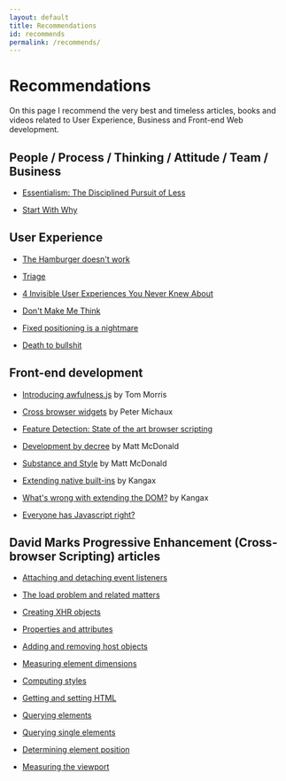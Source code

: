 ```yaml
---
layout: default
title: Recommendations
id: recommends
permalink: /recommends/
---
```


# Recommendations

On this page I recommend the very best and timeless articles, books and videos related to User Experience, Business and Front-end Web development.

## People / Process / Thinking / Attitude / Team / Business

* [Essentialism: The Disciplined Pursuit of Less](http://gregmckeown.com/essentialism-the-disciplined-pursuit-of-less/)

* [Start With Why](https://www.startwithwhy.com/)

## User Experience

* [The Hamburger doesn't work](http://deep.design/the-hamburger-menu/)

* [Triage](https://medium.com/@tyrale/ux-triage-what-i-have-learned-performing-ux-audits-around-the-globe-250266ac95a5)

* [4 Invisible User Experiences You Never Knew About](https://medium.com/hackerpreneur-magazine/4-invisible-user-experiences-you-d13cc9c3c7ab)

* [Don't Make Me Think](http://www.amazon.com/gp/product/0321965515/ref=as_li_qf_sp_asin_il?ie=UTF8&camp=1789&creative=9325&creativeASIN=0321965515&linkCode=as2&tag=advancedcommonse)

* [Fixed positioning is a nightmare](http://bradfrost.com/blog/mobile/fixed-position/)

* [Death to bullshit](http://deathtobullshit.com)

## Front-end development

* [Introducing awfulness.js](https://tommorris.org/posts/2547") by Tom Morris

* [Cross browser widgets](http://peter.michaux.ca/articles/cross-browser-widgets) by Peter Michaux

* [Feature Detection: State of the art browser scripting](http://peter.michaux.ca/articles/feature-detection-state-of-the-art-browser-scripting)

* [Development by decree](http://articles.fortybelow.ca/Development_by_Decree/) by Matt McDonald

* [Substance and Style](http://articles.fortybelow.ca/Substance_and_Style/0/) by Matt McDonald

* [Extending native built-ins](http://perfectionkills.com/extending-native-builtins/) by Kangax

* [What's wrong with extending the DOM?](http://perfectionkills.com/whats-wrong-with-extending-the-dom/) by Kangax

* [Everyone has Javascript right?](http://kryogenix.org/code/browser/everyonehasjs.html)

## David Marks Progressive Enhancement (Cross-browser Scripting) articles

* [Attaching and detaching event listeners](https://groups.google.com/group/comp.lang.javascript/browse_thread/thread/b94b12547ed572f8?hl=en&noredirect=true)

* [The load problem and related matters](https://groups.google.com/group/comp.lang.javascript/browse_thread/thread/6d5575fd79d1169d?hl=en&noredirect=true)

* [Creating XHR objects](https://groups.google.com/group/comp.lang.javascript/browse_thread/thread/4323efb65cebb31e/a4f28c7fbe305bca?hl=en&lnk=gst&q=ow+to+Create+an+XHR)

* [Properties and attributes](https://groups.google.com/group/comp.lang.javascript/browse_thread/thread/838804e32224601f/502a23cab0057bcd?hl=en&lnk=gst&q=tip+of+the+day+david)

* [Adding and removing host objects](https://groups.google.com/group/comp.lang.javascript/browse_thread/thread/d1f64857442e3b10/3d3d3d0174a46bcb?hl=en&lnk=gst&q=tip+of+the+day+david)

* [Measuring element dimensions](https://groups.google.com/group/comp.lang.javascript/msg/8178b2d490d34b0e?hl=en)

* [Computing styles](https://groups.google.com/group/comp.lang.javascript/browse_thread/thread/fb7af3e938d90588?hl=en&noredirect=true)

* [Getting and setting HTML](https://groups.google.com/group/comp.lang.javascript/browse_thread/thread/410f4294e4fa8a04?hl=en&noredirect=true)

* [Querying elements](https://groups.google.com/group/comp.lang.javascript/browse_thread/thread/f80345226219d424?hl=en&noredirect=true)

* [Querying single elements](https://groups.google.com/group/comp.lang.javascript/browse_thread/thread/7d5a7e0d60081a77?hl=en&noredirect=true)

* [Determining element position](https://groups.google.com/group/comp.lang.javascript/browse_thread/thread/cd625a14ce603084?hl=en&noredirect=true)

* [Measuring the viewport](https://groups.google.com/group/comp.lang.javascript/browse_thread/thread/c611a7fecdb75edb/d4cce070c87c270b)